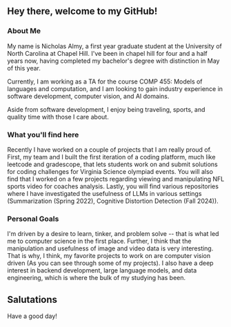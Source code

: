 ## Hey there, welcome to my GitHub!
### About Me
My name is Nicholas Almy, a first year graduate student at the University of North Carolina at Chapel Hill. I've been in chapel hill for four and a half years now, having completed my bachelor's degree with distinction in May of this year. 

Currently, I am working as a TA for the course COMP 455: Models of languages and computation, and I am looking to gain industry experience in software development, computer vision, and AI domains. 

Aside from software development, I enjoy being traveling, sports, and quality time with those I care about. 

### What you'll find here
Recently I have worked on a couple of projects that I am really proud of. First, my team and I built the first iteration of a coding platform, much like leetcode and gradescope, that lets students work on and submit solutions for coding challenges for Virginia Science olympiad events. You will also find that I worked on a few projects regarding viewing and manipulating NFL sports video for coaches analysis. Lastly, you will find various repositories where I have investigated the usefulness of LLMs in various settings (Summarization (Spring 2022), Cognitive Distortion Detection (Fall 2024)). 

### Personal Goals
I'm driven by a desire to learn, tinker, and problem solve -- that is what led me to computer science in the first place. Further, I think that the manipulation and usefulness of image and video data is very interesting. That is why, I think, my favorite projects to work on are computer vision driven (As you can see through some of my projects). I also have a deep interest in backend development, large language models, and data engineering, which is where the bulk of my studying has been.

## Salutations
Have a good day!
<!--
**NickA02/NickA02** is a ✨ _special_ ✨ repository because its `README.md` (this file) appears on your GitHub profile.

Here are some ideas to get you started:

- 🔭 I’m currently working on ...
- 🌱 I’m currently learning ...
- 👯 I’m looking to collaborate on ...
- 🤔 I’m looking for help with ...
- 💬 Ask me about ...
- 📫 How to reach me: ...
- 😄 Pronouns: ...
- ⚡ Fun fact: ...
-->
